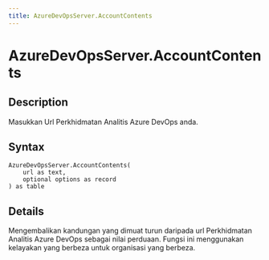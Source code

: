 ```yaml
---
title: AzureDevOpsServer.AccountContents
---
```


# AzureDevOpsServer.AccountContents


## Description

Masukkan Url Perkhidmatan Analitis Azure DevOps anda.


## Syntax

```powerquery
AzureDevOpsServer.AccountContents(
    url as text,
    optional options as record
) as table
```


## Details

Mengembalikan kandungan yang dimuat turun daripada url Perkhidmatan Analitis Azure DevOps sebagai nilai perduaan. Fungsi ini menggunakan kelayakan yang berbeza untuk organisasi yang berbeza.


